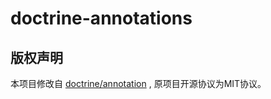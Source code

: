 # doctrine-annotations

## 版权声明
本项目修改自 [doctrine/annotation](https://github.com/doctrine/annotations) , 原项目开源协议为MIT协议。
